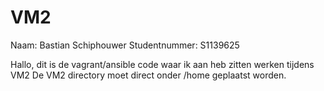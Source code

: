 # VM2
Naam: Bastian Schiphouwer
Studentnummer: S1139625

Hallo, dit is de vagrant/ansible code waar ik aan heb zitten werken tijdens VM2
De VM2 directory moet direct onder /home geplaatst worden.
